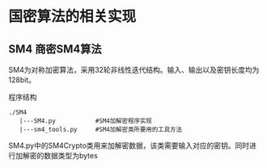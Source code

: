 # 国密算法的相关实现

## SM4 商密SM4算法

SM4为对称加密算法，采用32轮非线性迭代结构。输入、输出以及密钥长度均为128bit。

程序结构
```
./SM4
   |---SM4.py           #SM4加解密程序实现
   |---sm4_tools.py     #SM4加解密类所要用的工具方法
```

SM4.py中的SM4Crypto类用来加解密数据，该类需要输入对应的密钥。同时进行加解密的数据类型为bytes
